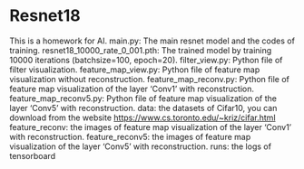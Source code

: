 # Resnet18
This is a homework for AI.
main.py: The main resnet model and the codes of training.
resnet18_10000_rate_0_001.pth: The trained model by training 10000 iterations (batchsize=100, epoch=20).
filter_view.py: Python file of filter visualization.
feature_map_view.py: Python file of feature map visualization without reconstruction.
feature_map_reconv.py: Python file of feature map visualization of the layer ‘Conv1’ with reconstruction.
feature_map_reconv5.py: Python file of feature map visualization of the layer ‘Conv5’ with reconstruction.
data: the datasets of Cifar10, you can download from the website https://www.cs.toronto.edu/~kriz/cifar.html
feature_reconv: the images of feature map visualization of the layer ‘Conv1’ with reconstruction.
feature_reconv5: the images of feature map visualization of the layer ‘Conv5’ with reconstruction.
runs: the logs of tensorboard

